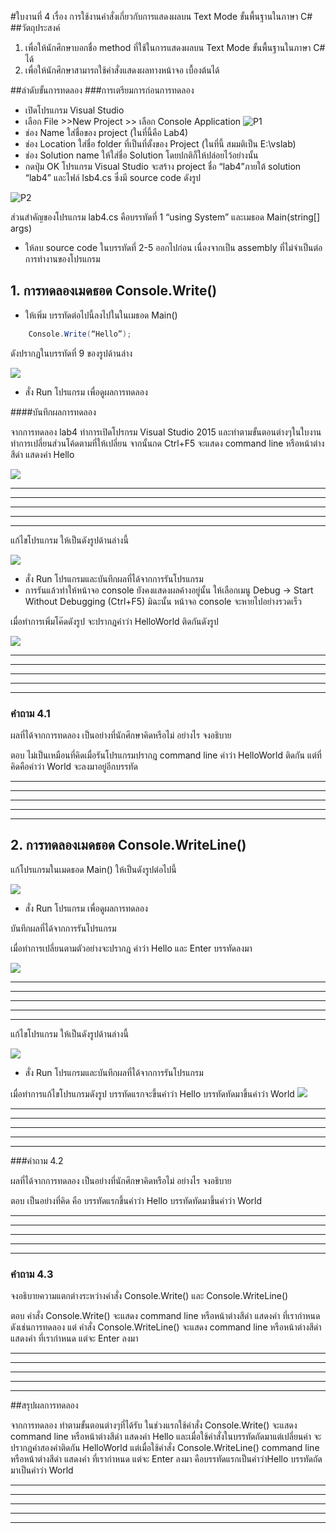#ใบงานที่ 4
เรื่อง การใช้งานคำสั่งเกี่ยวกับการแสดงผลบน Text Mode ขั้นพื้นฐานในภาษา C#
##วัตถุประสงค์
1. เพื่อให้นักศึกษาบอกชื่อ method ที่ใช้ในการแสดงผลบน Text Mode ขั้นพื้นฐานในภาษา C# ได้
2. เพื่อให้นักศึกษาสามารถใช้คำสั่งแสดงผลทางหน้าจอ เบื้องต้นได้

##ลำดับขั้นการทดลอง
###การเตรียมการก่อนการทดลอง
  * เปิดโปรแกรม Visual Studio 
  *  เลือก File >>New Project >> เลือก Console Application 
![P1](https://github.com/Desktop-Programming-Lab-2559/LAB-04/blob/master/imgs/P1.png)
  *  ช่อง Name ใส่ชื่อของ project (ในที่นี้คือ Lab4)
  *  ช่อง Location ใส่ชื่อ folder ที่เป็นที่ตั้งของ Project (ในที่นี้ สมมติเป็น E:\vslab)
  *  ช่อง Solution name ให้ใส่ชื่อ Solution โดยปกติก็ให้ปล่อยไว้อย่างนั้น 
  *  กดปุ่ม OK โปรแกรม Visual Studio จะสร้าง project ชื่อ “lab4”ภายใต้ solution “lab4” และไฟล์ lsb4.cs ซึ่งมี source code ดังรูป 

![P2](https://github.com/Desktop-Programming-Lab-2559/LAB-04/blob/master/imgs/P2.png)

ส่วนสำคัญของโปรแกรม lab4.cs  คือบรรทัดที่ 1 “using System” และเมธอด Main(string[] args)


 *  ให้ลบ source code ในบรรทัดที่ 2-5 ออกไปก่อน เนื่องจากเป็น assembly ที่ไม่จำเป็นต่อการทำงานของโปรแกรม 

## 1. การทดลองเมดธอด Console.Write()
* ให้เพิ่ม บรรทัดต่อไปนี้ลงไปในในเมธอด Main()
```csharp 
    Console.Write(“Hello”);
```
ดังปรากฏในบรรทัดที่ 9 ของรูปด้านล่าง 

![](https://github.com/Desktop-Programming-Lab-2559/LAB-04/blob/master/imgs/P3.png)
 
 * สั่ง Run โปรแกรม เพื่อดูผลการทดลอง 

####บันทึกผลการทดลอง

จากการทดลอง lab4 ทำการเปิดโปรกรม Visual Studio 2015 และทำตามขั้นตอนต่างๆในใบงานทำการเปลี่ยนส่วนโค้ดตามที่ให้เปลี่ยน
จากนั้นกด Ctrl+F5 จะแสดง command line หรือหน้าต่างสีดำ แสดงคำ Hello

![](https://github.com/prontip/LAB-04/blob/master/imgs/lab4-1.jpg?raw=true)
<hr>
<hr>
<hr>
<hr>
<hr>

แก้ไขโปรแกรม ให้เป็นดังรูปด้านล่างนี้    

![](https://github.com/Desktop-Programming-Lab-2559/LAB-04/blob/master/imgs/P4.png)

 * สั่ง Run โปรแกรมและบันทึกผลที่ได้จากการรันโปรแกรม
 * การรันแล้วทำให้หน้าจอ console ยังคงแสดงผลค้างอยู่นั้น ให้เลือกเมนู Debug -> Start Without Debugging (Ctrl+F5) มิฉะนั้น หน้าจอ console จะหายไปอย่างรวดเร็ว
 
เมื่อทำการเพิ่มโค๊ดดังรูป จะปรากฎคำว่า HelloWorld ติดกันดังรูป

![](https://github.com/prontip/LAB-04/blob/master/imgs/lab4-2.jpg?raw=true)
<hr>
<hr>
<hr>
<hr>
<hr>


### คำถาม 4.1 

ผลที่ได้จากการทดลอง เป็นอย่างที่นักศึกษาคิดหรือไม่ อย่างไร  จงอธิบาย

ตอบ ไม่เป็นเหมือนที่คิดเมื่อรันโปรแกรมปรากฎ command line คำว่า HelloWorld ติดกัน แต่ที่คิดคือคำว่า World จะลงมาอยู่อีกบรรทัด
<hr>
<hr>
<hr>
<hr>
<hr>


## 2. การทดลองเมดธอด Console.WriteLine()

แก้โปรแกรมในเมดธอด Main() ให้เป็นดังรูปต่อไปนี้

![](https://github.com/Desktop-Programming-Lab-2559/LAB-04/blob/master/imgs/P5.png)

 * สั่ง Run โปรแกรม เพื่อดูผลการทดลอง 

บันทึกผลที่ได้จากการรันโปรแกรม

เมื่อทำการเปลี่ยนตามตัวอย่างจะปรากฎ คำว่า Hello และ Enter บรรทัดลงมา

![](https://github.com/prontip/LAB-04/blob/master/imgs/lab4-3.jpg?raw=true)
<hr>
<hr>
<hr>
<hr>
<hr>

แก้ไขโปรแกรม ให้เป็นดังรูปด้านล่างนี้

![](https://github.com/Desktop-Programming-Lab-2559/LAB-04/blob/master/imgs/P6.png)

 * สั่ง Run โปรแกรมและบันทึกผลที่ได้จากการรันโปรแกรม
 
 
 เมื่อทำการแก้ไขโปรแกรมดังรูป บรรทัดแรกจะขึ้นคำว่า Hello บรรทัดทัดมาขึ้นคำว่า World
 ![](https://github.com/prontip/LAB-04/blob/master/imgs/lab4-4.jpg?raw=true)
<hr>
<hr>
<hr>
<hr>
<hr>

###คำถาม 4.2

ผลที่ได้จากการทดลอง เป็นอย่างที่นักศึกษาคิดหรือไม่ อย่างไร  จงอธิบาย

ตอบ เป็นอย่างที่คิด คือ บรรทัดแรกขึ้นคำว่า Hello บรรทัดทัดมาขึ้นคำว่า World
<hr>
<hr>
<hr>
<hr>
<hr>

### คำถาม 4.3 

จงอธิบายความแตกต่างระหว่างคำสั่ง Console.Write() และ Console.WriteLine()

ตอบ  คำสั่ง Console.Write() จะแสดง command line หรือหน้าต่างสีดำ แสดงคำ ที่เรากำหนด ดังเช่นการทดลอง
     แต่ คำสั่ง  Console.WriteLine() จะแสดง command line หรือหน้าต่างสีดำ แสดงคำ ที่เรากำหนด แต่จะ Enter ลงมา

<hr>
<hr>
<hr>
<hr>
<hr>

##สรุปผลการทดลอง

จากการทดลอง ทำตามขั้นตอนต่างๆที่ได้รับ ในช่วงแรกใช้คำสั่ง Console.Write() จะแสดง command line หรือหน้าต่างสีดำ แสดงคำ Hello และเมื่อใช้คำสั่งในบรรทัดถัดมาแต่เปลี่ยนคำ จะปรากฎคำสองคำติดกัน HelloWorld แต่เมื่อใช้คำสั่ง Console.WriteLine()  command line หรือหน้าต่างสีดำ แสดงคำ ที่เรากำหนด แต่จะ Enter ลงมา คือบรรทัดแรกเป็นคำว่าHello บรรทัดถัดมาเป็นคำว่า World
<hr>
<hr>
<hr>
<hr>
<hr>


